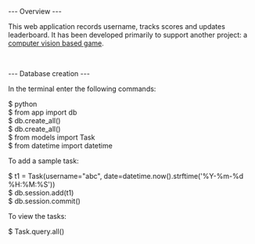 --- Overview ---

This web application records username, tracks scores and updates leaderboard. It has been developed primarily to support another project: a <a href="https://github.com/BruteForce009/vision-game-tracker" class="abt-links">computer vision based game</a>.

<br>

--- Database creation ---

In the terminal enter the following commands:

$ python <br>
$ from app import db <br>
$ db.create_all() <br>
$ db.create_all() <br>
$ from models import Task <br>
$ from datetime import datetime <br>

To add a sample task:

$ t1 = Task(username="abc", date=datetime.now().strftime('%Y-%m-%d %H:%M:%S')) <br>
$ db.session.add(t1) <br>
$ db.session.commit() <br>

To view the tasks:

$ Task.query.all() <br>
